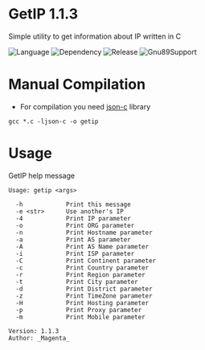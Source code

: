 # GetIP 1.1.3

Simple utility to get information about IP written in C

![Language](https://img.shields.io/badge/Language-C-blue)
![Dependency](https://img.shields.io/badge/Dependency-json--c-blue)
![Release](https://img.shields.io/badge/Latest%20Release%20Version-1.1.3-green)
![Gnu89Support](https://img.shields.io/badge/Gnu89%20Standart%20Support-Yes-green)

# Manual Compilation

- For compilation you need [json-c](https://github.com/json-c/json-c) library
```
gcc *.c -ljson-c -o getip
```

# Usage

GetIP help message
```
Usage: getip <args>

  -h            Print this message
  -e <str>      Use another's IP
  -4            Print IP parameter
  -o            Print ORG parameter
  -n            Print Hostname parameter
  -a            Print AS parameter
  -A            Print AS Name parameter
  -i            Print ISP parameter
  -C            Print Continent parameter
  -c            Print Country parameter
  -r            Print Region parameter
  -t            Print City parameter
  -d            Print District parameter
  -z            Print TimeZone parameter
  -H            Print Hosting parameter
  -p            Print Proxy parameter
  -m            Print Mobile parameter

Version: 1.1.3
Author: _Magenta_
```
